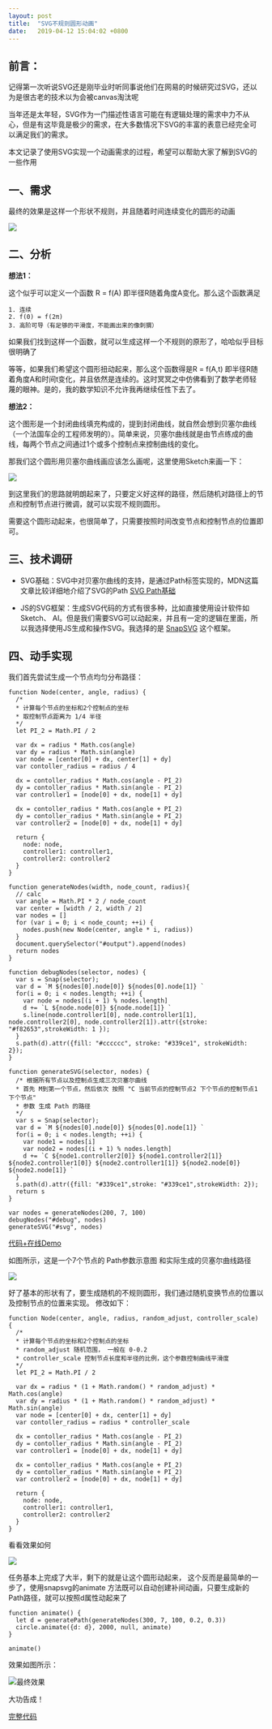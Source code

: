 ```yaml
---
layout: post
title:  "SVG不规则圆形动画"
date:   2019-04-12 15:04:02 +0800
---
```


前言：
---

记得第一次听说SVG还是刚毕业时听同事说他们在网易的时候研究过SVG，还以为是很古老的技术以为会被canvas淘汰呢

当年还是太年轻，SVG作为一门描述性语言可能在有逻辑处理的需求中力不从心，但是有这毕竟是极少的需求，在大多数情况下SVG的丰富的表意已经完全可以满足我们的需求。

本文记录了使用SVG实现一个动画需求的过程，希望可以帮助大家了解到SVG的一些作用

一、需求
----
最终的效果是这样一个形状不规则，并且随着时间连续变化的圆形的动画

![](/assets/img/2019-04-12-svg-0.gif)


二、分析
----
**想法1：**

这个似乎可以定义一个函数 R = f(A) 即半径R随着角度A变化。那么这个函数满足

```
1. 连续  
2. f(0) = f(2π)  
3. 高阶可导（有足够的平滑度，不能画出来的像刺猬）  
```

如果我们找到这样一个函数，就可以生成这样一个不规则的原形了，哈哈似乎目标很明确了

等等，如果我们希望这个圆形扭动起来，那么这个函数得是R = f(A,t) 即半径R随着角度A和时间t变化，并且依然是连续的。这时冥冥之中仿佛看到了数学老师轻蔑的眼神。是的，我的数学知识不允许我再继续任性下去了。

**想法2：**

这个图形是一个封闭曲线填充构成的，提到封闭曲线，就自然会想到贝塞尔曲线（一个法国车企的工程师发明的）。简单来说，贝塞尔曲线就是由节点练成的曲线，每两个节点之间通过1个或多个控制点来控制曲线的变化。

那我们这个圆形用贝塞尔曲线画应该怎么画呢，这里使用Sketch来画一下：

![](/assets/img/2019-04-12-svg-2.png)

到这里我们的思路就明朗起来了，只要定义好这样的路径，然后随机对路径上的节点和控制节点进行微调，就可以实现不规则圆形。

需要这个圆形动起来，也很简单了，只需要按照时间改变节点和控制节点的位置即可。


三、技术调研
----

- SVG基础：SVG中对贝塞尔曲线的支持，是通过Path标签实现的，MDN这篇文章比较详细地介绍了SVG的Path
[SVG Path基础](https://developer.mozilla.org/zh-CN/docs/Web/SVG/Tutorial/Paths)

- JS的SVG框架：生成SVG代码的方式有很多种，比如直接使用设计软件如Sketch、 AI。但是我们需要SVG可以动起来，并且有一定的逻辑在里面，所以我选择使用JS生成和操作SVG。我选择的是 [SnapSVG](https://snapsvg.io) 这个框架。

四、动手实现
----

我们首先尝试生成一个节点均匀分布路径：

```
function Node(center, angle, radius) {
  /*
  * 计算每个节点的坐标和2个控制点的坐标
  * 取控制节点距离为 1/4 半径
  */
  let PI_2 = Math.PI / 2

  var dx = radius * Math.cos(angle)
  var dy = radius * Math.sin(angle)
  var node = [center[0] + dx, center[1] + dy]
  var contoller_radius = radius / 4
  
  dx = contoller_radius * Math.cos(angle - PI_2)
  dy = contoller_radius * Math.sin(angle - PI_2)
  var controller1 = [node[0] + dx, node[1] + dy]
  
  dx = contoller_radius * Math.cos(angle + PI_2)
  dy = contoller_radius * Math.sin(angle + PI_2)
  var controller2 = [node[0] + dx, node[1] + dy]
  
  return {
    node: node,
    controller1: controller1,
    controller2: controller2
  }
}

function generateNodes(width, node_count, radius){
  // calc
  var angle = Math.PI * 2 / node_count
  var center = [width / 2, width / 2]
  var nodes = []
  for (var i = 0; i < node_count; ++i) {
    nodes.push(new Node(center, angle * i, radius))
  }
  document.querySelector("#output").append(nodes)
  return nodes
}

function debugNodes(selector, nodes) {
  var s = Snap(selector);
  var d = `M ${nodes[0].node[0]} ${nodes[0].node[1]} `
  for(i = 0; i < nodes.length; ++i) {
    var node = nodes[(i + 1) % nodes.length]
    d += `L ${node.node[0]} ${node.node[1]} `
    s.line(node.controller1[0], node.controller1[1], node.controller2[0], node.controller2[1]).attr({stroke: "#f82653",strokeWidth: 1 });
  }
  s.path(d).attr({fill: "#cccccc", stroke: "#339ce1", strokeWidth: 2});
}

function generateSVG(selector, nodes) {
  /* 根据所有节点以及控制点生成三次贝塞尔曲线
  * 首先 M到第一个节点，然后依次 按照 "C 当前节点的控制节点2 下个节点的控制节点1 下个节点"
  * 参数 生成 Path 的路径
  */
  var s = Snap(selector);
  var d = `M ${nodes[0].node[0]} ${nodes[0].node[1]} `
  for(i = 0; i < nodes.length; ++i) {
    var node1 = nodes[i]
    var node2 = nodes[(i + 1) % nodes.length]
    d += `C ${node1.controller2[0]} ${node1.controller2[1]} ${node2.controller1[0]} ${node2.controller1[1]} ${node2.node[0]} ${node2.node[1]} `
  }
  s.path(d).attr({fill: "#339ce1",stroke: "#339ce1",strokeWidth: 2});
  return s
}

var nodes = generateNodes(200, 7, 100)
debugNodes("#debug", nodes)
generateSVG("#svg", nodes)
```
[代码+在线Demo](https://jsfiddle.net/4vL279ar/25/)

如图所示，这是一个7个节点的 Path参数示意图 和实际生成的贝塞尔曲线路径

![](/assets/img/2019-04-12-svg-3.png)



好了基本的形状有了，要生成随机的不规则圆形，我们通过随机变换节点的位置以及控制节点的位置来实现。 修改如下：

```
function Node(center, angle, radius, random_adjust, controller_scale) {
  /*
  * 计算每个节点的坐标和2个控制点的坐标
  * random_adjust 随机范围， 一般在 0-0.2
  * controller_scale 控制节点长度和半径的比例，这个参数控制曲线平滑度
  */
  let PI_2 = Math.PI / 2

  var dx = radius * (1 + Math.random() * random_adjust) * Math.cos(angle)
  var dy = radius * (1 + Math.random() * random_adjust) * Math.sin(angle)
  var node = [center[0] + dx, center[1] + dy]
  var contoller_radius = radius * controller_scale
  
  dx = contoller_radius * Math.cos(angle - PI_2)
  dy = contoller_radius * Math.sin(angle - PI_2)
  var controller1 = [node[0] + dx, node[1] + dy]
  
  dx = contoller_radius * Math.cos(angle + PI_2)
  dy = contoller_radius * Math.sin(angle + PI_2)
  var controller2 = [node[0] + dx, node[1] + dy]
  
  return {
    node: node,
    controller1: controller1,
    controller2: controller2
  }
}
```
看看效果如何 

![](/assets/img/2019-04-12-svg-4.png)

任务基本上完成了大半，剩下的就是让这个圆形动起来， 这个反而是最简单的一步了，使用snapsvg的animate 方法既可以自动创建补间动画，只要生成新的Path路径，就可以按照d属性动起来了

```
function animate() {
  let d = generatePath(generateNodes(300, 7, 100, 0.2, 0.3))
  circle.animate({d: d}, 2000, null, animate)
}

animate()
```

效果如图所示：

![最终效果](/assets/img/2019-04-12-svg-5.gif)


大功告成！

[完整代码](https://jsfiddle.net/dingyaguang117/tsw2zv3k/16)